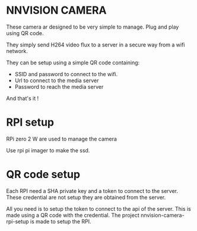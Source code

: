 # NNVISION CAMERA

These camera ar designed to be very simple to manage. Plug and play using QR code.

They simply send H264 video flux to a server in a secure way from a wifi network.

They can be setup using a simple QR code containing:

- SSID and password to connect to the wifi.
- Url to connect to the media server
- Password to reach the media server

And that's it !

# RPI setup
RPi zero 2 W are used to manage the camera

Use rpi pi imager to make the ssd. 

# QR code setup
Each RPI need a SHA private key and a token to connect to the server.
These credential are not setup they are obtained from the server.

All you need is to setup the token to connect to the api of the server.
This is made using a QR code with the credential.
The project nnvision-camera-rpi-setup is made to setup the RPI. 

